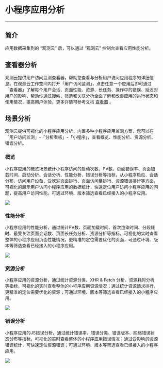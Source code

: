 # 小程序应用分析
---

## 简介

应用数据采集到的 “观测云” 后，可以通过 “观测云” 控制台查看应用性能分析。

## 查看器分析

观测云提供用户访问监测查看器，帮助您查看与分析用户访问应用程序的详细信息。在观测云工作空间内打开「用户访问监测」，点击任意一个应用后即可通过「查看器」了解每个用户会话、页面性能、资源、长任务、操作中的错误、延迟对用户的影响、帮助你通过搜索、筛选和关联分析全面了解和改善应用的运行状态和使用情况，提高用户体验。更多详情可参考文档 [查看器](../explorer/index.md) 。

## 场景分析

观测云提供可视化的小程序应用分析，内置多种小程序应用监测方案，您可以在「用户访问监测」-「分析看板」-「小程序」，查看概览、性能分析、资源分析、错误分析。

### 概览

小程序应用的概览场景统计小程序访问的启动次数、PV数、页面错误率、页面加载时间、启动分析、会话分析、性能分析、错误分析等指标，从小程序启动、会话分布、访问用户设备、受欢迎页面排行、页面访问量排行、资源错误排行等方面，可视化的展示用户访问小程序应用的数据统计，快速定位用户访问小程序应用的问题，提高用户访问性能。可通过环境、版本筛选查看已经接入的小程序应用。

![](../img/12.miniapp_overview.png)

### 性能分析

小程序应用的性能分析，通过统计PV数、页面加载时间、首次渲染时间、分段耗时、最受关注页面会话数、页面长任务分析、资源分析等指标，可视化的实时查看整体的小程序应用页面性能情况，更精准的定位需要优化的页面，可通过环境、版本等筛选查看已经接入的小程序应用。

![](../img/12.miniapp_performance.png)

### 资源分析

小程序应用的资源分析，通过统计资源分类、XHR & Fetch 分析、资源耗时分析等指标，可视化的实时查看整体的小程序应用资源情况；通过统计资源请求排行，更精准的定位需要优化的资源；可通过环境、版本等筛选查看已经接入的小程序应用。

![](../img/12.miniapp_resource.png)

### 错误分析

小程序应用的JS错误分析，通过统计错误率、错误分类、错误版本、网络错误状态分布等指标，可视化的实时查看整体的小程序应用错误情况；通过受影响的资源错误统计，可快速定位资源错误；可通过环境、版本等筛选查看已经接入的小程序应用。

![](../img/12.miniapp_error.png)

